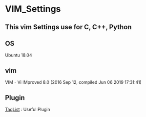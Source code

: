 # VIM_Settings
This vim Settings use for C, C++, Python<br>
-----------------------------------
## OS<br>
Ubuntu 18.04<br>
## vim<br>
VIM - Vi IMproved 8.0 (2016 Sep 12, compiled Jun 06 2019 17:31:41)<br>
## Plugin<br>
[TagList](https://sourceforge.net/projects/vim-taglist/files/) : Useful Plugin
